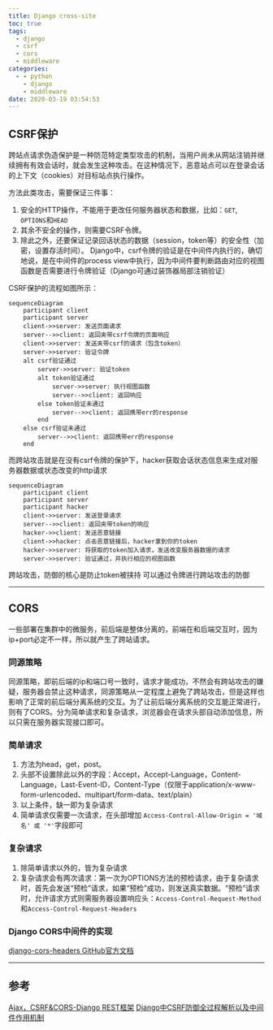 ```yaml
---
title: Django cross-site
toc: true
tags:
  - django
  - csrf
  - cors
  - middleware
categories:
  - - python
    - django
    - middleware
date: 2020-03-19 03:54:53
---
```


## CSRF保护
跨站点请求伪造保护是一种防范特定类型攻击的机制，当用户尚未从网站注销并继续拥有有效会话时，就会发生这种攻击。在这种情况下，恶意站点可以在登录会话的上下文（cookies）对目标站点执行操作。
<!-- more -->
方法此类攻击，需要保证三件事：
1. 安全的HTTP操作，不能用于更改任何服务器状态和数据，比如：`GET`, `OPTIONS`和`HEAD`
2. 其余不安全的操作，则需要CSRF令牌。
3. 除此之外，还要保证记录回话状态的数据（session，token等）的安全性（加密，设置存活时间）。
Django中，csrf令牌的验证是在中间件内执行的，确切地说，是在中间件的process view中执行，因为中间件要判断路由对应的视图函数是否需要进行令牌验证（Django可通过装饰器局部注销验证）

CSRF保护的流程如图所示：
```mermaid
sequenceDiagram
    participant client
    participant server
    client->>server: 发送页面请求
    server-->>client: 返回夹带csrf令牌的页面响应
    client->>server: 发送夹带csrf的请求（包含token）
    server->>server: 验证令牌
    alt csrf验证通过
        server->>server: 验证token
        alt token验证通过
            server->>server: 执行视图函数
            server-->>client: 返回响应
        else token验证未通过
            server-->>client: 返回携带err的response
        end
    else csrf验证未通过
        server-->>client: 返回携带err的response
    end
```
而跨站攻击就是在没有csrf令牌的保护下，hacker获取会话状态信息来生成对服务器数据或状态改变的http请求
```mermaid
sequenceDiagram
    participant client
    participant server
    participant hacker
    client->>server: 发送登录请求
    server-->>client: 返回夹带token的响应
    hacker->>client: 发送恶意链接
    client->>hacker: 点击恶意链接后，hacker拿到你的token
    hacker->>server: 将获取的token加入请求，发送改变服务器数据的请求
    server->>server: 验证通过，并执行相应的视图函数
```
跨站攻击，防御的核心是防止token被挟持
可以通过令牌进行跨站攻击的防御

---
## CORS
一些部署在集群中的微服务，前后端是整体分离的，前端在和后端交互时，因为 ip+port必定不一样，所以就产生了跨站请求。
### 同源策略
同源策略，即前后端的ip和端口号一致时，请求才能成功，不然会有跨站攻击的嫌疑，服务器会禁止这种请求，同源策略从一定程度上避免了跨站攻击，但是这样也影响了正常的前后端分离系统的交互。为了让前后端分离系统的交互能正常进行，则有了CORS。分为简单请求和复杂请求，浏览器会在请求头部自动添加信息，所以只需在服务器实现接口即可。
### 简单请求
1. 方法为head，get，post。
2. 头部不设置除此以外的字段：Accept，Accept-Language，Content-Language，Last-Event-ID，Content-Type（仅限于application/x-www-form-urlencoded、multipart/form-data、text/plain）
3. 以上条件，缺一即为复杂请求
4. 简单请求仅需要一次请求，在头部增加 `Access-Control-Allow-Origin = '域名' 或 '*'`字段即可

### 复杂请求
1. 除简单请求以外的，皆为复杂请求
2. 复杂请求会有两次请求：第一次为OPTIONS方法的预检请求，由于复杂请求时，首先会发送“预检”请求，如果“预检”成功，则发送真实数据。“预检”请求时，允许请求方式则需服务器设置响应头：`Access-Control-Request-Method`和`Access-Control-Request-Headers`

### Django CORS中间件的实现
[django-cors-headers GitHub官方文档](https://github.com/adamchainz/django-cors-headers)

---
## 参考
[Ajax，CSRF&CORS-Django REST框架](https://www.jianshu.com/p/a3a9314067da)
[Django中CSRF防御全过程解析以及中间件作用机制](https://blog.csdn.net/Deft_MKJing/article/details/90348835)
